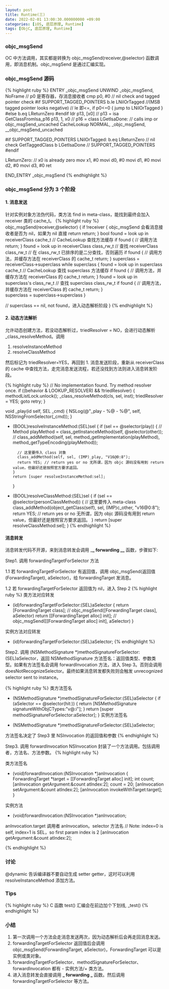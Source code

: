 ```yaml
---
layout: post
title: Runtime(三)
date: 2022-02-01 13:00:30.000000000 +09:00
categories: [iOS, 底层原理, Runtime]
tags: [ObjC, 底层原理, Runtime]
---
```


### objc_msgSend

OC 中方法调用，其实都是转换为 objc_msgSend(receiver,@selector) 函数调用，即消息机制。objc_msgSend 是通过汇编实现。

### objc_msgSend 源码

{% highlight ruby %}
ENTRY \_objc_msgSend
UNWIND \_objc_msgSend, NoFrame
// p0 是寄存器，存消息接收者
cmp p0, #0 // nil check and tagged pointer check
#if SUPPORT_TAGGED_POINTERS
b.le LNilOrTagged //(MSB tagged pointer looks negative) // le 即<=, if p0<=0 { jump to LNilOrTagged }
#else
b.eq LReturnZero
#endif
ldr p13, [x0] // p13 = isa
GetClassFromIsa_p16 p13, 1, x0 // p16 = class
LGetIsaDone:
// calls imp or objc_msgSend_uncached
CacheLookup NORMAL, \_objc_msgSend, \_\_objc_msgSend_uncached

#if SUPPORT_TAGGED_POINTERS
LNilOrTagged:
b.eq LReturnZero // nil check
GetTaggedClass
b LGetIsaDone
// SUPPORT_TAGGED_POINTERS
#endif

LReturnZero:
// x0 is already zero
mov x1, #0
movi d0, #0
movi d1, #0
movi d2, #0
movi d3, #0
ret

END_ENTRY \_objc_msgSend
{% endhighlight %}

### objc_msgSend 分为 3 个阶段

#### 1. 消息发送

针对实例对象方法伪代码，类方法 find in meta-class，能找到最终会加入 receiver 类的 cache_t。
{% highlight ruby %}
objc_msgSend(receiver,@selector) {
if !receiver { objc_msgSend 会看消息接收者是否为 nil，如果为 nil 直接 return
return;
}
bool found = look up in receiverClass cache_t // CacheLookup 查找方法缓存
if found {
// 调用方法
return;
}
found = look up in receiverClass class_rw_t // 查找 receiverClass class_rw_t
// 在 class_rw_t 已排序的是二分查找，否则遍历
if found {
// 调用方法，并缓存方法在 receiverClass 的 cache_t
return;
}
superclass = receiverClass->superclass
while superclass {
found = look up in superclass cache_t // CacheLookup 查找 superclass 方法缓存
if found {
// 调用方法，并缓存方法在 receiverClass 的 cache_t
return;
}
found = look up in superclass's class_rw_t // 查找 superclass class_rw_t
if found {
// 调用方法，并缓存方法在 receiverClass 的 cache_t
return;
}  
 superclass = superclass->superclass
}

// superclass == nil, not found，进入动态解析阶段
}
{% endhighlight %}

#### 2. 动态方法解析

允许动态创建方法，若没动态解析过，triedResolver = NO，会进行动态解析 \_class_resolveMethod。调用

1. resolveInstanceMethod
2. resolveClassMethod

然后标记为 triedResolver=YES，再回到 1. 消息发送阶段，重新从 receiverClass 的 cache 中查找方法，走完消息发送流程，若还没找到方法则进入消息转发阶段。

{% highlight ruby %}
// No implementation found. Try method resolver once.
if ((behavior & LOOKUP_RESOLVER) && !triedResolver) {
methodListLock.unlock();
\_class_resolveMethod(cls, sel, inst);
triedResolver = YES;
goto retry;
}

void \_play(id self, SEL \_cmd) {
NSLog(@"\_play - %@ - %@", self, NSStringFromSelector(\_cmd));
}

- (BOOL)resolveInstanceMethod:(SEL)sel {
  if (sel == @selector(play)) {
  // Method playMethod = class_getInstanceMethod(self, @selector(other));
  // class_addMethod(self, sel, method_getImplementation(playMethod), method_getTypeEncoding(playMethod));

        // 这里要传入 class 对象
        class_addMethod(self, sel, (IMP)_play, "V16@0:8");
        return YES; // return yes or no 无所谓，因为 objc 源码没有用到 return value，但最好还是按照官方要求返回。
      }
      return [super resolveInstanceMethod:sel];

  }

- (BOOL)resolveClassMethod:(SEL)sel {
  if (sel == @selector(personClassMethod)) {
  // 这里要传入 meta-class
  class_addMethod(object_getClass(self), sel, (IMP)c_other, "v16@0:8");
  return YES; // return yes or no 无所谓，因为 objc 源码没有用到 return value，但最好还是按照官方要求返回。
  }
  return [super resolveClassMethod:sel];
  }
  {% endhighlight %}

#### 消息转发

消息转发代码不开源，来到消息转发会调用 \_**\_ forwarding \_\_** 函数，步骤如下:

Step1. 调用 forwardingTargetForSelector 方法

1.1 若 forwardingTargetForSelector 有返回值，调用 objc_msgSend(返回值(ForwardingTarget), aSelector)，给 forwardingTarget 发消息。

1.2 若 forwardingTargetForSelector 返回值为 nil，进入 Step 2
{% highlight ruby %}
类方法对应转发

- (id)forwardingTargetForSelector:(SEL)aSelector {
  return [ForwardingTarget class]; // objc_msgSend([ForwardingTarget class], aSelector)
  return [[ForwardingTarget alloc] init]; // objc_msgSend([[ForwardingTarget alloc] init], aSelector)
  }

实例方法对应转发

- (id)forwardingTargetForSelector:(SEL)aSelector;
  {% endhighlight %}

Step2. 调用 (NSMethodSignature \*)methodSignatureForSelector:(SEL)aSelector，返回 NSMethodSignature 方法签名：返回值类型、参数类型。如果有方法签名会调用 forwardInvocation 方法，进入 Step 3。否则会调用 doesNotRecognizeSelector。最终如果消息转发都失败则会触发 unrecognized selector sent to instance。

{% highlight ruby %}
类方法签名

- (NSMethodSignature \*)methodSignatureForSelector:(SEL)aSelector {
  if (aSelector == @selector(hit:)) {
  return [NSMethodSignature signatureWithObjCTypes:"v@:i"];
  }
  return [super methodSignatureForSelector:aSelector];
  }
  实例方法签名

* (NSMethodSignature \*)methodSignatureForSelector:(SEL)aSelector;

方法签名决定了 Step3 里 NSInvocation 的返回值和参数
{% endhighlight %}

Step3. 调用 forwardInvocation NSInvocation 封装了一个方法调用。包括调用者，方法名、方法参数。
{% highlight ruby %}

类方法签名

- (void)forwardInvocation:(NSInvocation *)anInvocation {
  ForwardingTarget *target = [[ForwardingTarget alloc] init];
  int count;
  [anInvocation getArgument:&count atIndex:2];
  count = 20;
  [anInvocation setArgument:&count atIndex:2];
  [anInvocation invokeWithTarget:target];
  }

实例方法

- (void)forwardInvocation:(NSInvocation \*)anInvocation;

anInvocation.target 调用者
anInvocation。selector 方法名
// Note: index=0 is self, index=1 is SEL，so first param index is 2
[anInvocation getArgument:&count atIndex:2];

{% endhighlight %}

### 讨论

@dynamic 告诉编译器不要自动生成 setter getter，这时可以利用 resolveInstanceMethod 添加方法。

### Tips

{% highlight ruby %}
C 函数 test()
汇编会在前边加个下划线, \_test()
{% endhighlight %}

### 小结

1. 第一次调用一个方法会走消息发送两次，因为动态解析后会再走回消息发送。
2. forwardingTargetForSelector 返回值后会调用 objc_msgSend(ForwardingTarget, aSelector)，ForwardingTarget 可以是实例或类对象。
3. forwardingTargetForSelector、methodSignatureForSelector、forwardInvocation 都有 - 实例方法/+ 类方法。
4. 进入消息转发会直接调用 **_ forwarding _** 函数。然后调用 forwardingTargetForSelector 等方法。

